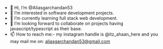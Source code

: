 - 👋 Hi, I’m @Aliasgarchandan53
- 👀 I’m interested in software development projects.
- 🌱 I’m currently learning full stack web development.
- 💞️ I’m looking forward to collaborate on projects having javascript/typescript as their base.
- 📫 How to reach me:- my instagram handle is @itz_ahaan_here and you may mail me on: aliasgarchandan53@gmail.com

<!---
Aliasgarchandan53/Aliasgarchandan53 is a ✨ special ✨ repository because its `README.md` (this file) appears on your GitHub profile.
You can click the Preview link to take a look at your changes.
--->
